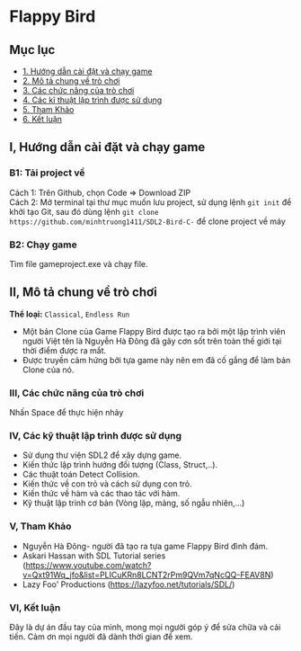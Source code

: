 # Flappy Bird
<a name="ve-dau-trang"/>

##  Mục lục
* [1. Hướng dẫn cài đặt và chạy game](#cai-dat)
* [2. Mô tả chung về trò chơi](#mo-ta)
* [3. Các chức năng của trò chơi](#chuc-nang)
* [4. Các kĩ thuật lập trình được sử dụng](#ki-thuat)
* [5. Tham Khảo](#ho-tro)
* [6. Kết luận](#ket-luan)


<a name="cai-dat"/>

## I, Hướng dẫn cài đặt và chạy game
  ### B1: Tải project về
  Cách 1: Trên Github, chọn Code => Download ZIP  
  Cách 2: Mở terminal tại thư mục muốn lưu project, sử dụng lệnh `git init` để khởi tạo Git, sau đó dùng lệnh `git clone https://github.com/minhtruong1411/SDL2-Bird-C-` để clone project về máy  
  ### B2: Chạy game
  Tìm file gameproject.exe và chạy file.

<a name="mo-ta"/>

## II, Mô tả chung về trò chơi
  **Thể loại:** `Classical`, `Endless Run`
- Một bản Clone của Game Flappy Bird được tạo ra bởi một lập trình viên người Việt tên là Nguyễn Hà Đông đã gây cơn sốt 
 trên toàn thế giới tại thời điểm được ra mắt.
- Được truyền cảm hứng bởi tựa game này nên em đã cố gắng để làm bản Clone của nó.
 
 <a name = "chuc-nang"/>

### III, Các chức năng của trò chơi
Nhấn Space để thực hiện nhảy

<a name = "ki-thuat"/>

### IV, Các kỹ thuật lập trình được sử dụng
 - Sử dụng thư viện SDL2 để xây dựng game.
 - Kiến thức lập trình hướng đối tượng (Class, Struct,..).
 - Các thuật toán Detect Collision.
 - Kiến thức về con trỏ và cách sử dụng con trỏ.
 - Kiến thức về hàm và các thao tác với hàm.
 - Kỹ thuật lập trình cơ bản (Vòng lặp, mảng, số ngẫu nhiên,...)
    

<a name = "ho-tro"/>

### V, Tham Khảo 
- Nguyễn Hà Đông- người đã tạo ra tựa game Flappy Bird đình đám.
- Askari Hassan with SDL Tutorial series (https://www.youtube.com/watch?v=Qxt91Wq_jfo&list=PLICuKRn8LCNT2rPm9QVm7qNcQQ-FEAV8N)
- Lazy Foo' Productions (https://lazyfoo.net/tutorials/SDL/)
### VI, Kết luận
Đây là dự án đầu tay của mình, mong mọi người góp ý để sửa chữa và cải tiến. Cảm ơn mọi người đã dành thời gian để xem.
  
